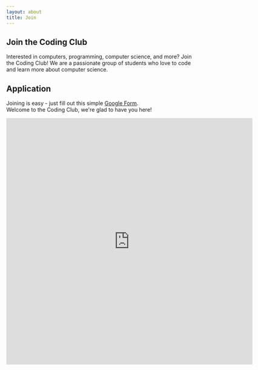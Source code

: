 ```yaml
---
layout: about
title: Join
---
```


Join the Coding Club
------------

Interested in computers, programming, computer science, and more? Join the Coding Club! We are a passionate group of students who love to code and learn more about computer science.

Application
------------
<p>Joining is easy - just fill out this simple <a href="https://docs.google.com/forms/d/e/1FAIpQLSffXl7KHcR_8DyVTwn9AOlq4f0wffzU---3g4TIEobglmewGA/viewform">Google Form</a>.<br>Welcome to the Coding Club, we're glad to have you here!</p>

<iframe src="https://docs.google.com/forms/d/e/1FAIpQLSffXl7KHcR_8DyVTwn9AOlq4f0wffzU---3g4TIEobglmewGA/viewform" width="650" height="650" frameborder="0" marginheight="0" marginwidth="0">Loading…</iframe>